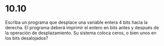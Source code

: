 # 10.10

Escriba un programa que desplace una variable entera 4 bits hacia la derecha. El programa deberá imprimir el entero en bits antes y después de la operación de desplazamiento. Su sistema coloca ceros, o bien unos en los bits desalojados?
